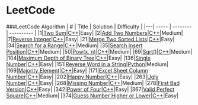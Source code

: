 LeetCode
========

###LeetCode Algorithm
| # | Title | Solution | Difficulty |
|---| ----- | -------- | ---------- |
|1|[Two Sum](https://leetcode.com/problems/two-sum/)|[C++](./algorithms/twoSum/two_sum.cc)|Easy|
|2|[Add Two Numbers](https://leetcode.com/problems/add-two-numbers/)|[C++](./algorithms/addTwoNumbers/add_two_numbers.cc)|Medium|
|7|[Reverse Integer](https://leetcode.com/problems/reverse-integer/)|[C++](./algorithms/reverseInteger/reverse_integer.cc)|Easy|
|21|[Merge Two Sorted Lists](https://leetcode.com/problems/merge-two-sorted-lists/)|[C++](./algorithms/mergeTwoSortedLists/merge_two_sorted_lists.cc)|Easy|
|34|[Search for a Range](https://leetcode.com/problems/search-for-a-range/)|[C++](./algorithms/searchForARange/search_for_a_range.cc)|Medium|
|35|[Search Insert Position](https://leetcode.com/problems/search-insert-position/)|[C++](./algorithms/searchInsertPosition/search_insert_position.cc)|Medium|
|50|[Pow(x, n)](https://leetcode.com/problems/powx-n/)|[C++](./algorithms/powxN/powx_n.cc)|Medium|
|69|[Sqrt()](https://leetcode.com/problems/sqrtx/)|[C++](./algorithms/sqrtX/sqrt_x.cc)|Medium|
|104|[Maximum Depth of Binary Tree](https://leetcode.com/problems/maximum-depth-of-binary-tree/)|[C++](./algorithms/maximumDepthOfBinaryTree/maximum_depth_of_binary_tree.cc)|Easy|
|136|[Single Number](https://leetcode.com/problems/single-number/)|[C++](./algorithms/singleNumber/single_number.cc)|Easy|
|151|[Reverse Word in a String](https://leetcode.com/problems/reverse-words-in-a-string/)|[Python](./algorithms/reverseWordinaString/reverse_word_in_a_string.py)|Medium|
|169|[Majority Element](https://leetcode.com/problems/majority-element/)|[C++](./algorithms/majorityElement/majority_element.cc)|Easy|
|171|[Excel Sheet Column Number](https://oj.leetcode.com/problems/excel-sheet-column-number/)|[C++](./algorithms/excelSheetColumnNumber/excel_sheet_column_number.cc)|Easy|
|202|[Happy Number](https://leetcode.com/problems/happy-number/)|[C++](./algorithms/happyNumber/happy_number.cc)|Easy|
|263|[Ugly Number](https://leetcode.com/problems/ugly-number/)|[C++](./algorithms/uglyNumber/ugly_number.cc)|Easy|
|268|[Missing Number](https://leetcode.com/problems/missing-number/)|[C++](./algorithms/missingNumber/missing_number.cc)|Medium|
|278|[First Bad Version](https://leetcode.com/problems/first-bad-version/)|[C++](./algorithms/firstBadVersion/first_bad_version.cc)|Easy|
|342|[Power of Four](https://leetcode.com/problems/power-of-four/)|[C++](./algorithms/powerOfFour/power_of_four.cc)|Easy|
|367|[Valid Perfect Square](https://leetcode.com/problems/valid-perfect-square/)|[C++](./algorithms/validPerfectSquare/valid_perfect_square.cc)|Medium|
|374|[Guess Number Higher or Lower](https://leetcode.com/problems/guess-number-higher-or-lower/)|[C++](./algorithms/guessNumberHigherorLower/guess_number_higher_or_lower.cc)|Easy|


